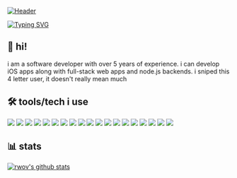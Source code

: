 [![Header](https://avatars.githubusercontent.com/u/63427881?v=4)](https://github.com/rwov)

[![Typing SVG](https://readme-typing-svg.demolab.com?font=Fira+Code&size=25&duration=2500&pause=1000&color=09F71E&width=435&lines=software+developer;i+make+ios+apps+and+web+apps;5%2B+years+of+experience)](https://git.io/typing-svg)

## 👋 hi! 
i am a software developer with over 5 years of experience. i can develop iOS apps along with full-stack web apps and node.js backends.
i sniped this 4 letter user, it doesn't really mean much

## 🛠️ tools/tech i use
![](https://img.shields.io/badge/Code-JavaScript-informational?style=for-the-badge&color=informational&logo=javascript)
![](https://img.shields.io/badge/Code-React-informational?style=for-the-badge&color=informational&logo=react)
![](https://img.shields.io/badge/Code-Next.js-informational?style=for-the-badge&color=informational&logo=nextdotjs)
![](https://img.shields.io/badge/Code-Swift-informational?style=for-the-badge&logo=swift&logoColor=f05138)
![](https://img.shields.io/badge/Code-Lua-informational?style=for-the-badge&color=informational&logo=lua)
![](https://img.shields.io/badge/Code-TypeScript-informational?style=for-the-badge&color=informationa&logo=typescript)
![](https://img.shields.io/badge/Code-EcmaScript-informational?style=for-the-badge&color=informational)
![](https://img.shields.io/badge/Code-HTML5-informational?style=for-the-badge&color=informational&logo=html5)
![](https://img.shields.io/badge/Code-CSS3-informational?style=for-the-badge&color=informational&logo=css3)
![](https://img.shields.io/badge/Code-Node-informational?style=for-the-badge&color=informational&logo=node.js)
![](https://img.shields.io/badge/Tool-TailwindCSS-informational?style=for-the-badge&color=warning&logo=tailwindcss)
![](https://img.shields.io/badge/Tool-Webpack-informational?style=for-the-badge&color=warning&logo=webpack)
![](https://img.shields.io/badge/Tool-shadcn/ui-informational?style=for-the-badge&color=warning&logo=shadcnui)
![](https://img.shields.io/badge/Tool-VisualStudioCode-informational?style=for-the-badge&color=warning&logo=visualstudiocode)
![](https://img.shields.io/badge/Tool-Stripe-informational?style=for-the-badge&color=warning&logo=stripe)
![](https://img.shields.io/badge/Tool-NPM-informational?style=for-the-badge&color=warning&logo=npm)
![](https://img.shields.io/badge/Tool-Discord-informational?style=for-the-badge&color=warning&logo=discord)
![](https://img.shields.io/badge/Tool-RobloxEngine-informational?style=for-the-badge&color=warning&logo=robloxstudio)
![](https://img.shields.io/badge/Tool-Xcode-informational?style=for-the-badge&logo=xcode&logoColor=147EFB)

## 📊 stats
[![rwov's github stats](https://github-readme-stats.vercel.app/api?username=rwov&theme=dark&count_private=true)](https://github.com/anuraghazra/github-readme-stats)

<!--
**xAstralMars/xAstralMars** is a ✨ _special_ ✨ repository because its `README.md` (this file) appears on your GitHub profile.

Here are some ideas to get you started:

- 🔭 I’m currently working on ...
- 🌱 I’m currently learning ...
- 👯 I’m looking to collaborate on ...
- 🤔 I’m looking for help with ...
- 💬 Ask me about ...
- 📫 How to reach me: ...
- 😄 Pronouns: ...
- ⚡ Fun fact: ...
-->
